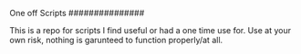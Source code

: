 One off Scripts
###############

This is a repo for scripts I find useful or had a one time use for. Use at your own risk, nothing is garunteed to function properly/at all.
